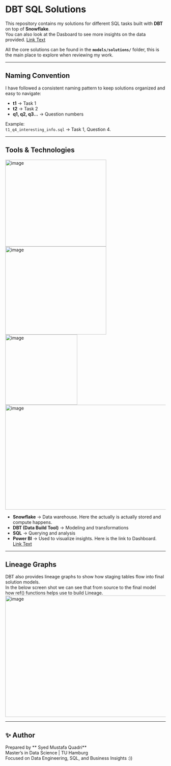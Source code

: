 #  DBT SQL Solutions

This repository contains my solutions for different SQL tasks built with **DBT** on top of **Snowflake**.  
You can also look at the Dasboard to see more insights on the data provided. [Link Text](https://shorturl.at/dUFIt)

All the core solutions can be found in the **`models/solutions/`** folder, this is the main place to explore when reviewing my work.

---

##  Naming Convention

I have followed a consistent naming pattern to keep solutions organized and easy to navigate:

- **t1** → Task 1  
- **t2** → Task 2  
- **q1, q2, q3...** → Question numbers  

Example:  
`t1_q4_interesting_info.sql` → Task 1, Question 4.

---

##  Tools & Technologies
<img width="317" height="273" alt="image" src="https://github.com/user-attachments/assets/f5ca7a92-22f8-41dc-be6e-9f75cd70977f" />
<img width="317" height="277" alt="image" src="https://github.com/user-attachments/assets/26c9c99b-bd0b-4313-a3e2-f6395a8afd58" />
<img width="226" height="221" alt="image" src="https://github.com/user-attachments/assets/4c0af9c6-f563-4b96-b4dc-bbb6ce877601" />
<img width="593" height="330" alt="image" src="https://github.com/user-attachments/assets/264519b7-b896-4da6-a625-d940633ee1d5" />

- **Snowflake** → Data warehouse. Here the actually is actually stored and compute happens.
- **DBT (Data Build Tool)** → Modeling and transformations  
- **SQL** → Querying and analysis  
-  **Power BI** → Used to visualize insights. Here is the link to Dashboard. [Link Text](https://shorturl.at/dUFIt)
  

---

## Lineage Graphs

DBT also provides lineage graphs to show how staging tables flow into final solution models.  
In the below screen shot we can see that from source to the final model how ref() functions helps use to build Lineage.
<img width="1398" height="382" alt="image" src="https://github.com/user-attachments/assets/004fe786-22e3-4fdd-9de2-7d7ac3061a72" />

---

## ✨ Author

Prepared by ** Syed Mustafa Quadri**  
Master’s in Data Science | TU Hamburg  
Focused on Data Engineering, SQL, and Business Insights :))
